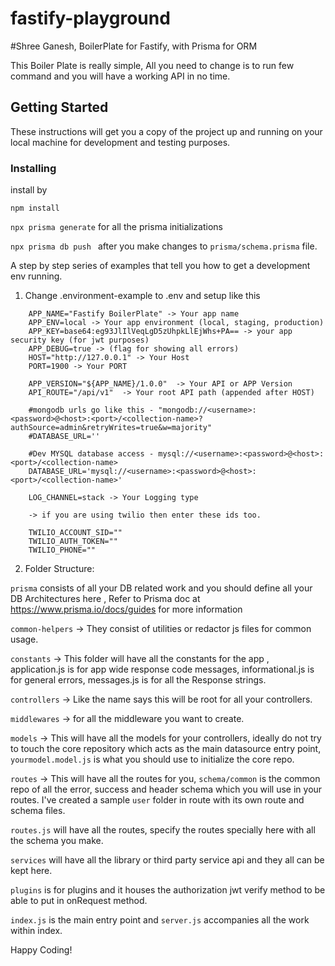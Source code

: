 # fastify-playground
#Shree Ganesh, BoilerPlate for Fastify, with Prisma for ORM

This Boiler Plate is really simple, All you need to change is to run few command and you will have a working API in no time.

## Getting Started

These instructions will get you a copy of the project up and running on your local machine for development and testing purposes.


### Installing

install by 

``` npm install ```

``` npx prisma generate ``` for all the prisma initializations

```npx prisma db push ``` after you make changes to ```prisma/schema.prisma``` file.

A step by step series of examples that tell you how to get a development env running.


1. Change .environment-example to .env and setup like this
```
    APP_NAME="Fastify BoilerPlate" -> Your app name
    APP_ENV=local -> Your app environment (local, staging, production)
    APP_KEY=base64:eg93JlIlVeqLgD5zUhpkLlEjWhs+PA== -> your app security key (for jwt purposes)
    APP_DEBUG=true -> (flag for showing all errors)
    HOST="http://127.0.0.1" -> Your Host
    PORT=1900 -> Your PORT

    APP_VERSION="${APP_NAME}/1.0.0"  -> Your API or APP Version
    API_ROUTE="/api/v1"  -> Your root API path (appended after HOST)

    #mongodb urls go like this - "mongodb://<username>:<password>@<host>:<port>/<collection-name>?authSource=admin&retryWrites=true&w=majority"
    #DATABASE_URL=''

    #Dev MYSQL database access - mysql://<username>:<password>@<host>:<port>/<collection-name>
    DATABASE_URL='mysql://<username>:<password>@<host>:<port>/<collection-name>'

    LOG_CHANNEL=stack -> Your Logging type

    -> if you are using twilio then enter these ids too.

    TWILIO_ACCOUNT_SID=""
    TWILIO_AUTH_TOKEN=""
    TWILIO_PHONE=""
```
2. Folder Structure:

```prisma``` consists of all your DB related work and you should define all your DB Architectures here , Refer to Prisma doc at https://www.prisma.io/docs/guides for more information

```common-helpers``` -> They consist of utilities or redactor js files for common usage.

```constants``` -> This folder will have all the constants for the app , application.js is for app wide response code messages, informational.js is for general errors, messages.js is for all the Response strings.

```controllers``` -> Like the name says this will be root for all your controllers.

```middlewares``` -> for all the middleware you want to create.

```models``` -> This will have all the models for your controllers, ideally do not try to touch the core repository which acts as the main datasource entry point, ```yourmodel.model.js``` is what you should use to initialize the core repo.

```routes``` -> This will have all the routes for you, ```schema/common``` is the common repo of all the error, success and header schema which you will use in your routes.
I've created a sample ```user``` folder in route with its own route and schema files.

```routes.js``` will have all the routes, specify the routes specially here with all the schema you make.

```services``` will have all the library or third party service api and they all can be kept here.

```plugins``` is for plugins and it houses the authorization jwt verify method to be able to put in onRequest method.

```index.js``` is the main entry point and ```server.js``` accompanies all the work within index.

Happy Coding!





